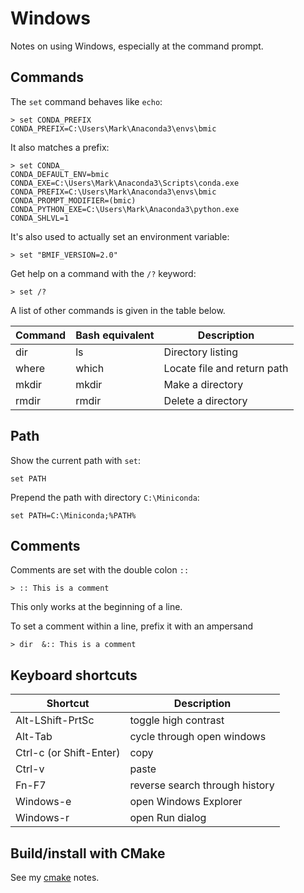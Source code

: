 # Windows

Notes on using Windows, especially at the command prompt.

## Commands

The `set` command behaves like `echo`:
```
> set CONDA_PREFIX
CONDA_PREFIX=C:\Users\Mark\Anaconda3\envs\bmic
```
It also matches a prefix:
```
> set CONDA_
CONDA_DEFAULT_ENV=bmic
CONDA_EXE=C:\Users\Mark\Anaconda3\Scripts\conda.exe
CONDA_PREFIX=C:\Users\Mark\Anaconda3\envs\bmic
CONDA_PROMPT_MODIFIER=(bmic)
CONDA_PYTHON_EXE=C:\Users\Mark\Anaconda3\python.exe
CONDA_SHLVL=1
```
It's also used to actually set an environment variable:
```
> set "BMIF_VERSION=2.0"
```

Get help on a command with the `/?` keyword:
```
> set /?
```

A list of other commands is given in the table below.

| Command | Bash equivalent | Description |
| ------- | --------------- | ----------- |
| dir | ls | Directory listing |
| where | which | Locate file and return path |
| mkdir | mkdir | Make a directory |
| rmdir | rmdir | Delete a directory |


## Path

Show the current path with `set`:
```
set PATH
```

Prepend the path with directory `C:\Miniconda`:
```
set PATH=C:\Miniconda;%PATH%
```


## Comments

Comments are set with the double colon `::`
```
> :: This is a comment
```

This only works at the beginning of a line.

To set a comment within a line,
prefix it with an ampersand
```
> dir  &:: This is a comment
```


## Keyboard shortcuts

| Shortcut | Description |
| -------- | ----------- |
| Alt-LShift-PrtSc | toggle high contrast |
| Alt-Tab | cycle through open windows |
| Ctrl-c (or Shift-Enter) | copy |
| Ctrl-v | paste |
| Fn-F7 | reverse search through history |
| Windows-e | open Windows Explorer |
| Windows-r | open Run dialog |


## Build/install with CMake

See my [cmake](./cmake.md) notes.
